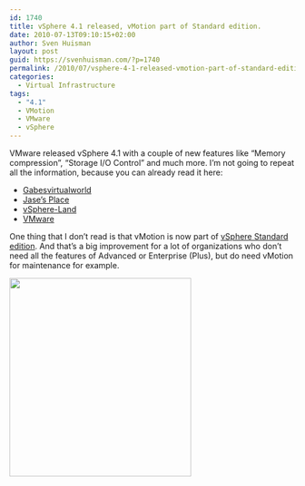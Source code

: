 ```yaml
---
id: 1740
title: vSphere 4.1 released, vMotion part of Standard edition.
date: 2010-07-13T09:10:15+02:00
author: Sven Huisman
layout: post
guid: https://svenhuisman.com/?p=1740
permalink: /2010/07/vsphere-4-1-released-vmotion-part-of-standard-edition/
categories:
  - Virtual Infrastructure
tags:
  - "4.1"
  - VMotion
  - VMware
  - vSphere
---
```

VMware released vSphere 4.1 with a couple of new features like &#8220;Memory compression&#8221;, &#8220;Storage I/O Control&#8221; and much more. I&#8217;m not going to repeat all the information, because you can already read it here:

  * <a title="vSphre 4.1" href="http://www.gabesvirtualworld.com/vmware-vsphere-4-1-released-%e2%80%93-what%e2%80%99s-new/" target="_blank">Gabesvirtualworld</a>
  * <a title="vSphere 4.1" href="http://www.jasemccarty.com/blog/?p=875" target="_blank">Jase&#8217;s Place</a>
  * <a title="vSphere 4.1" href="http://vsphere-land.com/news/tidbits-on-the-new-vsphere-41-release.html" target="_blank">vSphere-Land</a>
  * <a title="vSphere 4.1" href="http://www.vmware.com/products/vsphere/mid-size-and-enterprise-business/features.html" target="_blank">VMware</a>

One thing that I don&#8217;t read is that vMotion is now part of <a title="Features" href="http://www.vmware.com/products/vsphere/mid-size-and-enterprise-business/features.html" target="_blank">vSphere Standard edition</a>. And that&#8217;s a big improvement for a lot of organizations who don&#8217;t need all the features of Advanced or Enterprise (Plus), but do need vMotion for maintenance for example. 

[<img class="aligncenter size-medium wp-image-1742" title="vMotion" src="https://svenhuisman.com/wp-content/uploads/2010/07/vMotion1-320x350.png" alt="" width="320" height="350" srcset="https://svenhuisman.com/wp-content/uploads/2010/07/vMotion1-320x350.png 320w, https://svenhuisman.com/wp-content/uploads/2010/07/vMotion1.png 551w" sizes="(max-width: 320px) 100vw, 320px" />](https://svenhuisman.com/wp-content/uploads/2010/07/vMotion1.png)